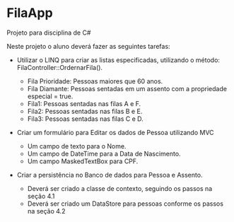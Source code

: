 # FilaApp
Projeto para disciplina de C#

Neste projeto o aluno deverá fazer as seguintes tarefas:
- Utilizar o LINQ para criar as listas especificadas, utilizando o método: FilaController::OrdernarFila().
  - Fila Prioridade: Pessoas maiores que 60 anos.
  - Fila Diamante: Pessoas sentadas em um assento com a propriedade especial = true.
  - Fila1: Pessoas sentadas nas filas A e F.
  - Fila2: Pessoas sentadas nas filas B e E.
  - Fila3: Pessoas sentadas nas filas C e D.
  
- Criar um formulário para Editar os dados de Pessoa utilizando MVC
  - Um campo de texto para o Nome.
  - Um campo de DateTime para a Data de Nascimento.
  - Um campo MaskedTextBox para CPF.

- Criar a persistência no Banco de dados para Pessoa e Assento.
  - Deverá ser criado a classe de contexto, seguindo os passos na seção 4.1
  - Deverá ser criado um DataStore para pessoas conforme os passos na seção 4.2
